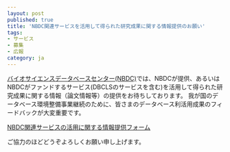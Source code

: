 ```yaml
---
layout: post
published: true
title: 'NBDC関連サービスを活用して得られた研究成果に関する情報提供のお願い'
tags:
- サービス
- 募集
- 広報
category: ja
---
```

[バイオサイエンスデータベースセンター(NBDC)](http://biosciencedbc.jp/)では、NBDCが提供、あるいはNBDCがファンドするサービス(DBCLSのサービスを含む)を活用して得られた研究成果に関する情報（論文情報等）の提供をお待ちしております。 我が国のデータベース環境整備事業継続のために、皆さまのデータベース利活用成果のフィードバックが大変重要です。

 

[NBDC関連サービスの活用に関する情報提供フォーム](https://form.jst.go.jp/enquetes/nbdcexamples)

 

ご協力のほどどうぞよろしくお願い申し上げます。